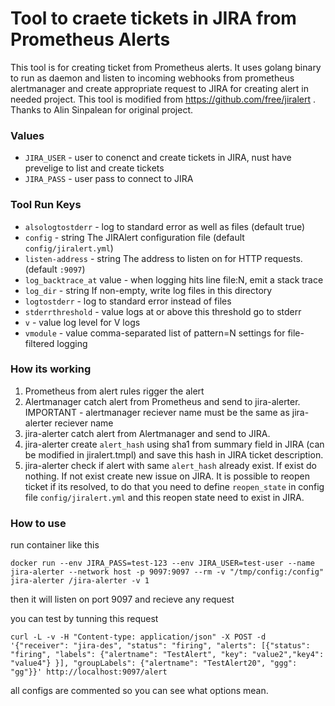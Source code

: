 # Tool to craete tickets in JIRA from Prometheus Alerts

This tool is for creating ticket from Prometheus alerts. It uses golang binary to run as daemon and listen to incoming webhooks from prometheus alertmanager and create appropriate request to JIRA for creating alert in needed project. This tool is modified from https://github.com/free/jiralert . Thanks to Alin Sinpalean for original project.


### Values

- `JIRA_USER` - user to conenct and create tickets in JIRA, nust have prevelige to list and create tickets 
- `JIRA_PASS` - user pass to connect to JIRA


### Tool Run Keys

- `alsologtostderr` - log to standard error as well as files (default true)
- `config` - string The JIRAlert configuration file (default `config/jiralert.yml`)
- `listen-address` - string The address to listen on for HTTP requests. (default `:9097`)
- `log_backtrace_at` value - when logging hits line file:N, emit a stack trace
- `log_dir` - string If non-empty, write log files in this directory
- `logtostderr` - log to standard error instead of files
- `stderrthreshold` - value logs at or above this threshold go to stderr
- `v` - value log level for V logs
- `vmodule` - value comma-separated list of pattern=N settings for file-filtered logging


### How its working

1) Prometheus from alert rules rigger the alert
2) Alertmanager catch alert from Prometheus and send to jira-alerter. IMPORTANT - alertmanager reciever name must be the same as jira-alerter reciever name
3) jira-alerter catch alert from Alertmanager and send to JIRA.
4) jira-alerter create `alert_hash` using sha1 from summary field in JIRA (can be modified in jiralert.tmpl) and save this hash in JIRA ticket description.
5) jira-alerter check if alert with same `alert_hash` already exist. If exist do nothing. If not exist create new issue on JIRA. It is possible to reopen ticket if its resolved, to do that you need to define `reopen_state`  in config file `config/jiralert.yml` and this reopen state need to exist in JIRA.


### How to use

run container like this 
```
docker run --env JIRA_PASS=test-123 --env JIRA_USER=test-user --name jira-alerter --network host -p 9097:9097 --rm -v "/tmp/config:/config" jira-alerter /jira-alerter -v 1
``` 
then it will listen on port 9097 and recieve any request

you can test by tunning this request 
```
curl -L -v -H "Content-type: application/json" -X POST -d '{"receiver": "jira-des", "status": "firing", "alerts": [{"status": "firing", "labels": {"alertname": "TestAlert", "key": "value2","key4": "value4"} }], "groupLabels": {"alertname": "TestAlert20", "ggg": "gg"}}' http://localhost:9097/alert
```

all configs are commented so you can see what options mean.
